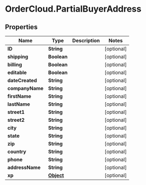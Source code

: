 # OrderCloud.PartialBuyerAddress

## Properties
Name | Type | Description | Notes
------------ | ------------- | ------------- | -------------
**ID** | **String** |  | [optional] 
**shipping** | **Boolean** |  | [optional] 
**billing** | **Boolean** |  | [optional] 
**editable** | **Boolean** |  | [optional] 
**dateCreated** | **String** |  | [optional] 
**companyName** | **String** |  | [optional] 
**firstName** | **String** |  | [optional] 
**lastName** | **String** |  | [optional] 
**street1** | **String** |  | [optional] 
**street2** | **String** |  | [optional] 
**city** | **String** |  | [optional] 
**state** | **String** |  | [optional] 
**zip** | **String** |  | [optional] 
**country** | **String** |  | [optional] 
**phone** | **String** |  | [optional] 
**addressName** | **String** |  | [optional] 
**xp** | [**Object**](.md) |  | [optional] 


